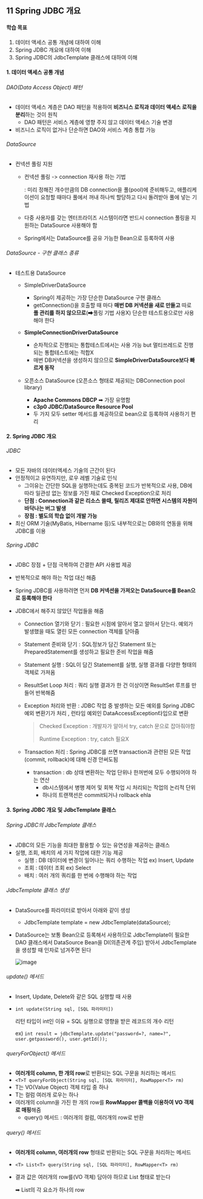 ## 11 Spring JDBC 개요

#### 학습 목표

1. 데이터 액세스 공통 개념에 대하여 이해
2. Spring JDBC 개요에 대하여 이해
3. Spring JDBC의 JdbcTemplate 클래스에 대하여 이해

#### 1. 데이터 액세스 공통 개념

###### DAO(Data Access Object) 패턴

- 데이터 액세스 계층은 DAO 패턴을 적용하여 **비즈니스 로직과 데이터 액세스 로직을 분리**하는 것이 원칙
  - DAO 패턴은 서비스 계층에 영향 주지 않고 데이터 액세스 기술 변경
- 비즈니스 로직이 없거나 단순하면 DAO와 서비스 계층 통합 가능

###### DataSource

- 컨넥션 풀링 지원

  - 컨넥션 풀링 -> connection 재사용 하는 기법

    : 미리 정해진 개수만큼의 DB connection을 풀(pool)에 준비해두고, 애플리케이션이 요청할 때마다 풀에서 꺼내 하나씩 할당하고 다시 돌려받아 풀에 넣는 기법 

  - 다중 사용자를 갖는 엔터프라이즈 시스템이라면 반드시 connection 풀링을 지원하는 DataSource 사용해야 함

  - Spring에서는 DataSource를 공유 가능한 Bean으로 등록하여 사용

###### DataSource - 구현 클래스 종류

- 테스트용 DataSource

  - SimpleDriverDataSource
    - Spring이 제공하는 가장 단순한 DataSource 구현 클래스
    - getConnection()을 호출할 때 마다 **매번 DB 커넥션을 새로 만들고** 따로 **풀 관리를 하지 않으므로**(➡풀링 기법 사용X) 단순한 테스트용으로만 사용해야 한다

  - **SimpleConnectionDriverDataSource**
    - 순차적으로 진행되는 통합테스트에서는 사용 가능 but 멀티쓰레드로 진행되는 통합테스트에는 적합X
    - 매번 DB커넥션을 생성하지 않으므로 **SimpleDriverDataSource보다 빠르게 동작**
  - 오픈소스 DataSource (오픈소스 형태로 제공되는 DBConnection pool library)
    - **Apache Commons DBCP** ➡ 가장 유명함
    - **c3p0 JDBC/DataSource Resource Pool**
    - 두 가지 모두 setter 메서드를 제공하므로 bean으로 등록하여 사용하기 편리

#### 2. Spring JDBC 개요

###### JDBC

- 모든 자바의 데이터엑세스 기술의 근간이 된다
- 안정적이고 유연하지만, 로우 레벨 기술로 인식
  - 그이유는 간단한 SQL을 실행하는데도 중복된 코드가 반복적으로 사용, DB에 따라 일관성 없는 정보를 가진 채로 Checked Exception으로 처리
  - **단점 : Connection과 같은 리소스 쓸때, 릴리즈 제대로 안하면 시스템의 자원이 바닥나는 버그 발생**
  - **장점 : 별도의 학습 없이 개발 가능**
- 최신 ORM 기술(MyBatis, Hibername 등)도 내부적으로는 DB와의 연동을 위해 JDBC를 이용

###### Spring JDBC

- JDBC 장점 + 단점 극복하여 간결한 API 사용법 제공
- 반복적으로 해야 하는 작업 대신 해줌

- Spring JDBC를 사용하려면 먼저 **DB 커넥션을 가져오는 DataSource를 Bean으로 등록해야 한다**

- JDBC에서 해주지 않았던 작업들을 해줌

  - Connection 열기와 닫기 : 필요한 시점에 알아서 열고 알아서 닫는다. 예외가 발생했을 때도 열린 모든 connection 객체를 닫아줌

  - Statement 준비와 닫기 : SQL정보가 담긴 Statement 또는 PreparedStatement를 생성하고 필요한 준비 작업을 해줌

  - Statement 실행 : SQL이 담긴 Statement를 실행, 실행 결과를 다양한 형태의 객체로 가져옴

  - ResultSet Loop 처리 : 쿼리 실행 결과가 한 건 이상이면 ResultSet 루프를 만들어 반복해줌

  - Exception 처리와 반환 : JDBC 작업 중 발생하는 모든 예외를 Spring JDBC 예외 변환기가 처리 , 런타임 예외인 DataAccessException타입으로 변환

    > Checked Exception : 개발자가 알아서 try, catch 문으로 잡아줘야함
    >
    > Runtime Exception : try, catch 필요X

  - Transaction 처리 : Spring JDBC를 쓰면 transaction과 관련된 모든 작업(commit, rollback)에 대해 신경 안써도됨

    - transaction : db 상태 변환하는 작업 단위나 한꺼번에 모두 수행되어야 하는 연산
      - db시스템에서 병행 제어 및 회복 작업 시 처리되는 작업의 논리적 단위
      - 하나의 트랜잭션은 commit되거나 rollback ehla

#### 3. Spring JDBC 개요 및 JdbcTemplate 클래스

###### Spring JDBC의 JdbcTemplate 클래스

- JDBC의 모든 기능을 최대한 활용할 수 있는 유연성을 제공하는 클래스
- 실행, 조회, 배치의 세 가지 작업에 대한 기능 제공
  - 실행 : DB 데이터에 변경이 일어나는 쿼리 수행하는 작업 ex) Insert, Update
  - 조회 : 데이터 조회 ex) Select
  - 배치 : 여러 개의 쿼리를 한 번에 수행해야 하는 작업

###### JdbcTemplate 클래스 생성

- DataSource를 파라미터로 받아서 아래와 같이 생성

  - JdbcTemplate template = new JdbcTemplate(dataSource);

- DataSource는 보통 Bean으로 등록해서 사용하므로 JdbcTemplate이 필요한 DAO 클래스에서 DataSource Bean을 DI(의존관계 주입) 받아서 JdbcTemplate을 생성할 때 인자로 넘겨주면 된다

  ![image](https://user-images.githubusercontent.com/38436013/107914876-a77a5a80-6fa6-11eb-90df-16b28fef91f7.png)

###### update() 메서드

- Insert, Update, Delete와 같은 SQL 실행할 때 사용

- `int update(String sql, [SQL 파라미터])`

  리턴 타입이 int인 이유 = SQL 실행으로 영향을 받은 레코드의 개수 리턴

  ex) `int result = jdbcTemplate.update("password=?, name=?", user.getpassword(), user.getId());`

###### queryForObject() 메서드

- **여러개의 column, 한 개의 row**로 반환되는 SQL 구문을 처리하는 메서드
- `<T>T queryForObject(String sql, [SQL 파라미터], RowMapper<T> rm)`
- T는 VO(Value Object) 객체 타입 중 하나
- T는 컬럼 여러개 로우는 하나
- 여러개의 column을 가진 한 개의 row를 **RowMapper 콜백을 이용하여 VO 객체로 매핑**해줌
  - query() 메서드 : 여러개의 컬럼, 여러개의 row로 반환

###### query() 메서드

- **여러개의 column, 여러개의 row** 형태로 반환되는 SQL 구문을 처리하는 메서드

- `<T> List<T> query(String sql, [SQL 파라미터], RowMapper<T> rm)`

- 결과 값은 여러개의 row를(VO 객체) 담아야 하므로 List 형태로 받는다

  ➡ List의 각 요소가 하나의 row

